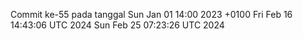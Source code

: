 Commit ke-55 pada tanggal Sun Jan 01 14:00 2023 +0100
Fri Feb 16 14:43:06 UTC 2024
Sun Feb 25 07:23:26 UTC 2024
